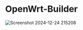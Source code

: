 # OpenWrt-Builder

![Screenshot 2024-12-24 215208](https://github.com/user-attachments/assets/acfa9598-1566-4aa3-bd90-3e0037561116)
